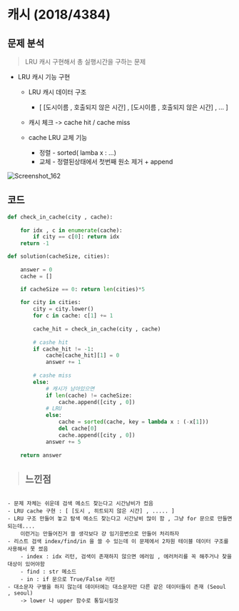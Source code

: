 # 캐시 (2018/4384)



## 문제 분석

>  LRU 캐시 구현해서 총 실행시간을 구하는 문제

- LRU 캐시 기능 구현

  - LRU 캐시 데이터 구조

    - [ [도시이름  ,  호출되지 않은 시간] , [도시이름  ,  호출되지 않은 시간] ,  ... ]

  - 캐시 체크 -> cache hit / cache miss

  - cache LRU 교체 기능

    - 정렬 - sorted( lamba x : ...)
    - 교체 - 정렬된상태에서 첫번째 원소 제거 + append

    



![Screenshot_162](C:\Users\Ando\Developer\KaKao_Coding_Test\Screenshot_162.png)



##  코드

```python
def check_in_cache(city , cache):
    
    for idx , c in enumerate(cache):
        if city == c[0]: return idx
    return -1

def solution(cacheSize, cities):
    
    answer = 0
    cache = []

    if cacheSize == 0: return len(cities)*5
    
    for city in cities:
        city = city.lower()
        for c in cache: c[1] += 1
        
        cache_hit = check_in_cache(city , cache)
      
        # cashe hit
        if cache_hit != -1:
            cache[cache_hit][1] = 0
            answer += 1
            
        # cashe miss
        else: 
            # 캐시가 남아있으면
            if len(cache) != cacheSize:
                cache.append([city , 0])
            # LRU
            else:          
                cache = sorted(cache, key = lambda x : (-x[1]))
                del cache[0]
                cache.append([city , 0])
            answer += 5
        
    return answer
```



 > ## 느낀점

```

- 문제 자체는 쉬운데 검색 메소드 찾는다고 시간낭비가 컸음
- LRU cache 구현 : [ [도시 , 히트되지 않은 시간] , ..... ]
- LRU 구조 만들어 놓고 탐색 메소드 찾는다고 시간낭비 많이 함 , 그냥 for 문으로 만들면 되는데....
	이런거는 만들어진거 쓸 생각보다 걍 임기응변으로 만들어 처리하자 
- 리스트 검색 index/find/in 을 쓸 수 있는데 이 문제에서 2차원 테이블 데이터 구조를 사용해서 못 썼음
	- index : idx 리턴, 검색이 존재하지 않으면 에러임 , 에러처리를 꼭 해주거나 찾을 대상이 있어야함
	- find : str 메소드
	- in : if 문으로 True/False 리턴
- 대소문자 구별을 하지 않는데 데이터에는 대소문자만 다른 같은 데이터들이 존재 (Seoul , seoul)
	-> lower 나 upper 함수로 통일시킬것	

```
